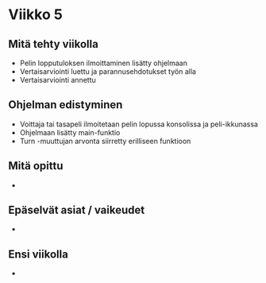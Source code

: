 # Viikko 5

## Mitä tehty viikolla
* Pelin lopputuloksen ilmoittaminen lisätty ohjelmaan
* Vertaisarviointi luettu ja parannusehdotukset työn alla
* Vertaisarviointi annettu

## Ohjelman edistyminen
* Voittaja tai tasapeli ilmoitetaan pelin lopussa konsolissa ja peli-ikkunassa
* Ohjelmaan lisätty main-funktio
* Turn -muuttujan arvonta siirretty erilliseen funktioon

## Mitä opittu
* 

## Epäselvät asiat / vaikeudet
* 

## Ensi viikolla
* 
